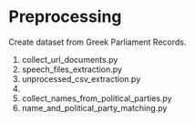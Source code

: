 # Preprocessing
Create dataset from Greek Parliament Records.

1) collect_url_documents.py 
2) speech_files_extraction.py
3) unprocessed_csv_extraction.py
4) 
5) collect_names_from_political_parties.py
6) name_and_political_party_matching.py
